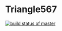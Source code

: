 # Triangle567

[![build status of master](https://travis-ci.org/3lton007/Triangle567.svg?branch=master)](https://travis-ci.org/3lton007/Triangle567)
